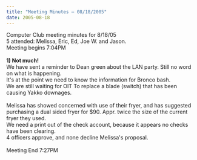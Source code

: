 ```yaml
---
title: "Meeting Minutes – 08/18/2005"
date: 2005-08-18
---
```

Computer Club meeting minutes for 8/18/05<br>
   5 attended: Melissa, Eric, Ed, Joe W. and Jason.<br>
   Meeting begins 7:04PM<br><br>
   <b>1) Not much!</b><br>
   We have sent a reminder to Dean green about the LAN party. Still no word on what is happening.<br>
   It's at the point we need to know the information for Bronco bash.<br>
   We are still waiting for OIT To replace a blade (switch) that has been causing Yakko downages.<br>
   <br>
   Melissa has showed concerned with use of their fryer, and has suggested purchasing a dual sided fryer for $90.  Appr. twice the size of the current fryer they used.<br>
   We need a print out of the check account, because it appears no checks have been clearing.<br>
   4 officers approve, and none decline Melissa's proposal.<br><br>
   Meeting End 7:27PM<br>
